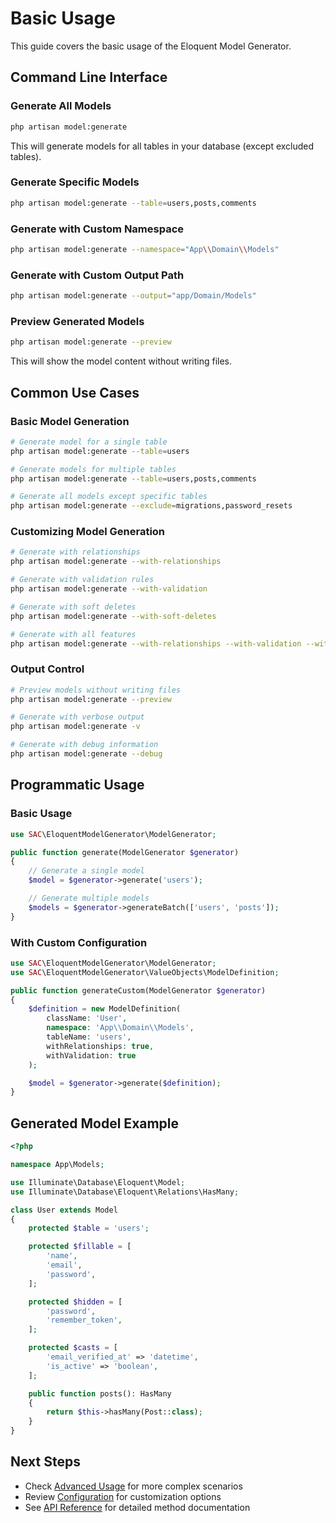 # Basic Usage

This guide covers the basic usage of the Eloquent Model Generator.

## Command Line Interface

### Generate All Models

```bash
php artisan model:generate
```

This will generate models for all tables in your database (except excluded tables).

### Generate Specific Models

```bash
php artisan model:generate --table=users,posts,comments
```

### Generate with Custom Namespace

```bash
php artisan model:generate --namespace="App\\Domain\\Models"
```

### Generate with Custom Output Path

```bash
php artisan model:generate --output="app/Domain/Models"
```

### Preview Generated Models

```bash
php artisan model:generate --preview
```

This will show the model content without writing files.

## Common Use Cases

### Basic Model Generation

```bash
# Generate model for a single table
php artisan model:generate --table=users

# Generate models for multiple tables
php artisan model:generate --table=users,posts,comments

# Generate all models except specific tables
php artisan model:generate --exclude=migrations,password_resets
```

### Customizing Model Generation

```bash
# Generate with relationships
php artisan model:generate --with-relationships

# Generate with validation rules
php artisan model:generate --with-validation

# Generate with soft deletes
php artisan model:generate --with-soft-deletes

# Generate with all features
php artisan model:generate --with-relationships --with-validation --with-soft-deletes
```

### Output Control

```bash
# Preview models without writing files
php artisan model:generate --preview

# Generate with verbose output
php artisan model:generate -v

# Generate with debug information
php artisan model:generate --debug
```

## Programmatic Usage

### Basic Usage

```php
use SAC\EloquentModelGenerator\ModelGenerator;

public function generate(ModelGenerator $generator)
{
    // Generate a single model
    $model = $generator->generate('users');

    // Generate multiple models
    $models = $generator->generateBatch(['users', 'posts']);
}
```

### With Custom Configuration

```php
use SAC\EloquentModelGenerator\ModelGenerator;
use SAC\EloquentModelGenerator\ValueObjects\ModelDefinition;

public function generateCustom(ModelGenerator $generator)
{
    $definition = new ModelDefinition(
        className: 'User',
        namespace: 'App\\Domain\\Models',
        tableName: 'users',
        withRelationships: true,
        withValidation: true
    );

    $model = $generator->generate($definition);
}
```

## Generated Model Example

```php
<?php

namespace App\Models;

use Illuminate\Database\Eloquent\Model;
use Illuminate\Database\Eloquent\Relations\HasMany;

class User extends Model
{
    protected $table = 'users';

    protected $fillable = [
        'name',
        'email',
        'password',
    ];

    protected $hidden = [
        'password',
        'remember_token',
    ];

    protected $casts = [
        'email_verified_at' => 'datetime',
        'is_active' => 'boolean',
    ];

    public function posts(): HasMany
    {
        return $this->hasMany(Post::class);
    }
}
```

## Next Steps

- Check [Advanced Usage](./advanced-usage.md) for more complex scenarios
- Review [Configuration](./configuration.md) for customization options
- See [API Reference](./api-reference.md) for detailed method documentation
